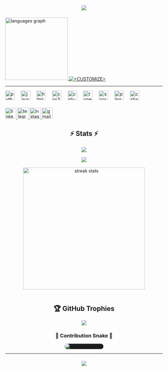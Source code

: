 <h3 align="center">
    <img src="https://readme-typing-svg.herokuapp.com/?font=Righteous&size=25&center=true&vCenter=true&width=500&height=70&duration=4000&lines=Hi;+my+name+is+Nurmuhammadov+Muhammadaziz;+and+I'm+a+Python+developer!">
</h3>

###

<a href="https://github.com/Muhammadaziz-cyber/end-beginning">
    <img src="https://github-readme-stats.vercel.app/api/top-langs?username=Muhammadaziz-cyber&locale=en&hide_title=true&layout=compact&card_width=320&langs_count=10&theme=dracula&hide_border=true" height=200 alt="languages graph" />
</a>

<a href="https://github.com/Muhammadaziz-cyber/end-beginning">
  <img align="center" src="https://github-readme-stats.vercel.app/api?username=Muhammadaziz-cyber&show_icons=true&line_height=30&count_private=true&title_color=ffffff&text_color=c9cacc&icon_color=2bbc8a&bg_color=1d1f21" alt="<CUSTOMIZE>" />
</a>

<hr>

<div align="left">
  <img src="https://cdn.jsdelivr.net/gh/devicons/devicon/icons/python/python-original.svg" height="30" alt="python logo"  />
  <img width="12" />
  <img src="https://cdn.jsdelivr.net/gh/devicons/devicon/icons/javascript/javascript-original.svg" height="30" alt="javascript logo"  />
  <img width="12" />
  <img src="https://cdn.jsdelivr.net/gh/devicons/devicon/icons/html5/html5-original.svg" height="30" alt="html5 logo"  />
  <img width="12" />
  <img src="https://cdn.jsdelivr.net/gh/devicons/devicon/icons/css3/css3-original.svg" height="30" alt="css3 logo"  />
  <img width="12" />
  <img src="https://cdn.jsdelivr.net/gh/devicons/devicon/icons/cplusplus/cplusplus-original.svg" height="30" alt="cplusplus logo"  />
  <img width="12" />
  <img src="https://cdn.jsdelivr.net/gh/devicons/devicon/icons/typescript/typescript-original.svg" height="30" alt="typescript logo"  />
  <img width="12" />
  <img src="https://cdn.jsdelivr.net/gh/devicons/devicon/icons/sass/sass-original.svg" height="30" alt="scss logo"  />
  <img width="12" />
  <img src="https://cdn.jsdelivr.net/gh/devicons/devicon/icons/plpgsql/plpgsql-original.svg" height="30" alt="plpgsql logo"  />
  <img width="12" />
  <img src="https://cdn.jsdelivr.net/gh/devicons/devicon/icons/csharp/csharp-original.svg" height="30" alt="csharp logo"  />
</div>

###

<div align="left">
  <a href="https://www.linkedin.com/in/muhammadaziz-nurmuhammadov-8032a6322?utm_source=share&utm_campaign=share_via&utm_content=profile&utm_medium=android_app" target="_blank">
    <img src="https://img.shields.io/static/v1?message=LinkedIn&logo=linkedin&label=&color=0077B5&logoColor=white&labelColor=&style=for-the-badge" height="35" alt="linkedin logo"  />
  </a>
  <a href="https://t.me/t_me_muhammadaziz" target="_blank">
    <img src="https://img.shields.io/static/v1?message=Telegram&logo=telegram&label=&color=26A5E4&logoColor=white&labelColor=&style=for-the-badge" height="35" alt="telegram logo"  />
  </a>
  <a href="https://www.instagram.com/18761908_muhammadaziz?igsh=MXRpbHQyNjk0djBlcw==" target="_blank">
    <img src="https://img.shields.io/static/v1?message=Instagram&logo=instagram&label=&color=E4405F&logoColor=white&labelColor=&style=for-the-badge" height="35" alt="instagram logo"  />
  </a>
  <a href="mailto:mnurmuhammadov90@gmail.com" target="_blank">
    <img src="https://img.shields.io/static/v1?message=Gmail&logo=gmail&label=&color=D14836&logoColor=white&labelColor=&style=for-the-badge" height="35" alt="gmail logo"  />
  </a>
</div>

<h2 align="center">⚡️ Stats ⚡️</h2>
<h3 align="center">
    <img src="https://readme-typing-svg.herokuapp.com/?font=Righteous&size=25&center=true&vCenter=true&width=500&height=70&duration=4000&lines=Profile+views">
</h3>

<div align="center">
  <img src="https://profile-counter.glitch.me/Muhammadaziz-cyber/count.svg?"  />
</div>
<br>
<div align=center>
  <img width=390 src="https://streak-stats.demolab.com/?user=Muhammadaziz-cyber&count_private=true&theme=react&border_radius=10" alt="streak stats"/>
  
  <br/>
 <br/>

## 🏆 GitHub Trophies
![](https://github-profile-trophy.vercel.app/?username=Muhammadaziz-cyber&theme=radical&no-frame=true&no-bg=true&margin-w=4)


<h3 align="center">🐍 Contribution Snake 🐍</h3>

<div align="center">
  <img src="https://raw.githubusercontent.com/Muhammadaziz-cyber/Muhammadaziz-cyber/output/github-contribution-grid-snake.svg" alt="Snake animation" style="background: #1d1f21; border-radius: 8px; box-shadow: 0px 0px 15px rgba(255,255,255,0.7);">
</div>

<hr/>

<h3 align="center">
    <img src="https://readme-typing-svg.herokuapp.com/?font=Righteous&size=25&center=true&vCenter=true&width=500&height=70&duration=4000&lines=Thanks+for+visiting!+✌️;+Shoot+me+a+message;+on+telegram+,+twitter+,+instagram+and+linkedin!;I'm+always+down+to+collab+🙂">
</h3>

###
